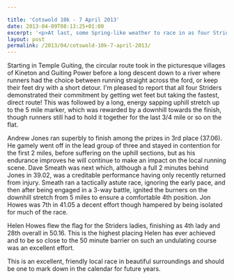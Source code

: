 ```yaml
---

title: 'Cotswold 10k - 7 April 2013'
date: 2013-04-09T08:13:25+01:00
excerpt: '<p>At last, some Spring-like weather to race in as four Striders enjoyed success in calm, sunny conditions on this scenic but hilly course in the Cotswolds.</p>'
layout: post
permalink: /2013/04/cotswold-10k-7-april-2013/
---
```

Starting in Temple Guiting, the circular route took in the picturesque villages of Kineton and Guiting Power before a long descent down to a river where runners had the choice between running straight across the ford, or keep their feet dry with a short detour. I'm pleased to report that all four Striders demonstrated their commitment by getting wet feet but taking the fastest, direct route! This was followed by a long, energy sapping uphill stretch up to the 5 mile marker, which was rewarded by a downhill towards the finish, though runners still had to hold it together for the last 3/4 mile or so on the flat.

Andrew Jones ran superbly to finish among the prizes in 3rd place (37.06). He gamely went off in the lead group of three and stayed in contention for the first 2 miles, before suffering on the uphill sections, but as his endurance improves he will continue to make an impact on the local running scene. Dave Smeath was next which, although a full 2 minutes behind Jones in 39.02, was a creditable performance having only recently returned from injury. Smeath ran a tactically astute race, ignoring the early pace, and then after being engaged in a 3-way battle, ignited the burners on the downhill stretch from 5 miles to ensure a comfortable 4th position. Jon Howes was 7th in 41.05 a decent effort though hampered by being isolated for much of the race.

Helen Howes flew the flag for the Striders ladies, finishing as 4th lady and 28th overall in 50.16. This is the highest placing Helen has ever achieved and to be so close to the 50 minute barrier on such an undulating course was an excellent effort.

This is an excellent, friendly local race in beautiful surroundings and should be one to mark down in the calendar for future years.